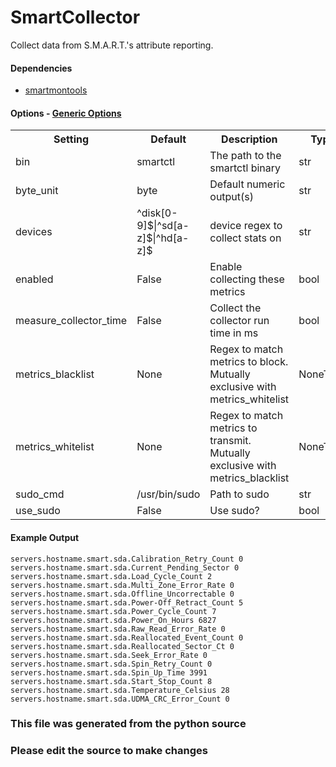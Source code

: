 SmartCollector
=====

Collect data from S.M.A.R.T.'s attribute reporting.

#### Dependencies

 * [smartmontools](http://sourceforge.net/apps/trac/smartmontools/wiki)


#### Options - [Generic Options](Configuration)

<table><tr><th>Setting</th><th>Default</th><th>Description</th><th>Type</th></tr>
<tr><td>bin</td><td>smartctl</td><td>The path to the smartctl binary</td><td>str</td></tr>
<tr><td>byte_unit</td><td>byte</td><td>Default numeric output(s)</td><td>str</td></tr>
<tr><td>devices</td><td>^disk[0-9]$|^sd[a-z]$|^hd[a-z]$</td><td>device regex to collect stats on</td><td>str</td></tr>
<tr><td>enabled</td><td>False</td><td>Enable collecting these metrics</td><td>bool</td></tr>
<tr><td>measure_collector_time</td><td>False</td><td>Collect the collector run time in ms</td><td>bool</td></tr>
<tr><td>metrics_blacklist</td><td>None</td><td>Regex to match metrics to block. Mutually exclusive with metrics_whitelist</td><td>NoneType</td></tr>
<tr><td>metrics_whitelist</td><td>None</td><td>Regex to match metrics to transmit. Mutually exclusive with metrics_blacklist</td><td>NoneType</td></tr>
<tr><td>sudo_cmd</td><td>/usr/bin/sudo</td><td>Path to sudo</td><td>str</td></tr>
<tr><td>use_sudo</td><td>False</td><td>Use sudo?</td><td>bool</td></tr>
</table>

#### Example Output

```
servers.hostname.smart.sda.Calibration_Retry_Count 0
servers.hostname.smart.sda.Current_Pending_Sector 0
servers.hostname.smart.sda.Load_Cycle_Count 2
servers.hostname.smart.sda.Multi_Zone_Error_Rate 0
servers.hostname.smart.sda.Offline_Uncorrectable 0
servers.hostname.smart.sda.Power-Off_Retract_Count 5
servers.hostname.smart.sda.Power_Cycle_Count 7
servers.hostname.smart.sda.Power_On_Hours 6827
servers.hostname.smart.sda.Raw_Read_Error_Rate 0
servers.hostname.smart.sda.Reallocated_Event_Count 0
servers.hostname.smart.sda.Reallocated_Sector_Ct 0
servers.hostname.smart.sda.Seek_Error_Rate 0
servers.hostname.smart.sda.Spin_Retry_Count 0
servers.hostname.smart.sda.Spin_Up_Time 3991
servers.hostname.smart.sda.Start_Stop_Count 8
servers.hostname.smart.sda.Temperature_Celsius 28
servers.hostname.smart.sda.UDMA_CRC_Error_Count 0
```

### This file was generated from the python source
### Please edit the source to make changes

